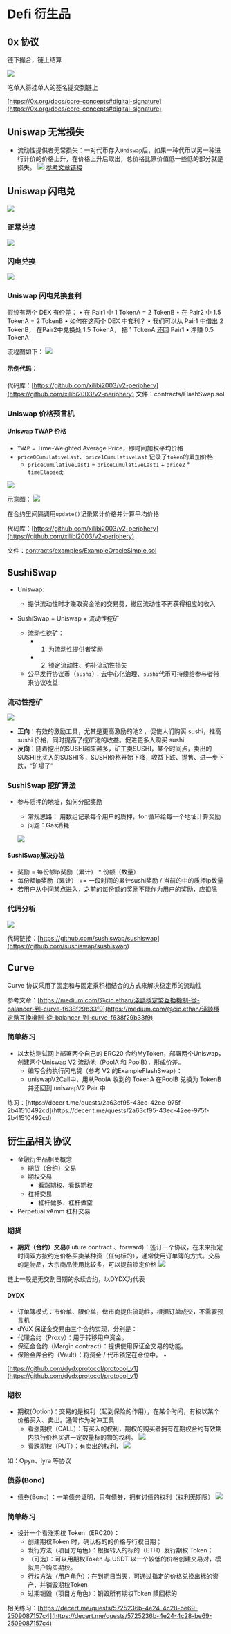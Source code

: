 # Defi 衍生品

## 0x 协议

链下撮合，链上结算

![](./image/1.png)

吃单人将挂单人的签名提交到链上

[https://0x.org/docs/core-concepts#digital-signature](https://0x.org/docs/core-concepts#digital-signature)

## Uniswap 无常损失

- 流动性提供者⽆常损失：⼀对代币存⼊`Uniswap`后，如果⼀种代币以另⼀种进⾏计价的价格上升，在价格上升后取出，总价格⽐原价值低⼀些低的部分就是损失。
![](./image/2.png)
[参考文章链接](https://zhuanlan.zhihu.com/p/268435169)

## Uniswap 闪电兑

![](./image/3.png)

### 正常兑换
![](./image/4.png)

### 闪电兑换
![](./image/5.png)


### Uniswap 闪电兑换套利

假设有两个 DEX 有价差：
• 在 Pair1 中 1 TokenA = 2 TokenB
• 在 Pair2 中 1.5 TokenA = 2 TokenB
• 如何在这两个 DEX 中套利？
• 我们可以从 Pair1 中借出 2 TokenB， 在Pair2中兑换处 1.5 TokenA， 把 1 TokenA 还回 Pair1
• 净赚 0.5 TokenA

流程图如下：
![](./image/6.png)

#### 示例代码：

代码库：[https://github.com/xilibi2003/v2-periphery](https://github.com/xilibi2003/v2-periphery)
⽂件：contracts/FlashSwap.sol


### Uniswap 价格预言机

#### Uniswap TWAP 价格

- `TWAP` = Time-Weighted Average Price，即时间加权平均价格
- `price0CumulativeLast`、`price1CumulativeLast` 记录了`token`的累加价格
    - `priceCumulativeLast1` = `priceCumulativeLast1` + `price2` * `timeElapsed`;

 ![](./image/7.png)

示意图：
![](./image/8.png)


在合约⾥间隔调⽤`update()`记录累计价格并计算平均价格

代码库：[https://github.com/xilibi2003/v2-periphery](https://github.com/xilibi2003/v2-periphery)

⽂件：[contracts/examples/ExampleOracleSimple.sol](https://github.com/Uniswap/v2-periphery/blob/master/contracts/examples/ExampleOracleSimple.sol)

## SushiSwap

- Uniswap: 
    - 提供流动性时才赚取资⾦池的交易费，撤回流动性不再获得相应的收⼊
    
-  SushiSwap = Uniswap + 流动性挖矿
    - 流动性挖矿：
         - 1. 为流动性提供者奖励
         - 2. 锁定流动性、弥补流动性损失
    - 公平发⾏协议币（`sushi`）：去中⼼化治理、`sushi`代币可持续给参与者带来协议收益

### 流动性挖矿

![](./image/9.png)

- **正向**：有效的激励⼯具，尤其是更⾼激励的池2 ，促使⼈们购买 sushi，推⾼sushi 价格，同时提⾼了挖矿池的收益。促进更多⼈购买 sushi
- **反向**：随着挖出的SUSHI越来越多，矿⼯卖SUSHI，某个时间点，卖出的SUSHI⽐买⼊的SUSHI多，SUSHI价格开始下降，收益下跌、抛售、进⼀步下跌，“矿塌了”

### SushiSwap 挖矿算法
- 参与质押的地址，如何分配奖励
    - 常规思路： ⽤数组记录每个⽤户的质押，for 循环给每⼀个地址计算奖励
    - 问题：Gas消耗

    ![](./image/10.png)

#### SushiSwap解决办法
- 奖励 = 每份额lp奖励（累计） * 份额（数量）
- 每份额lp奖励（累计） += ⼀段时间的累计sushi奖励 / 当前的中的质押lp数量
- 若⽤户从中间某点进⼊，之前的每份额的奖励不能作为⽤户的奖励，应扣除


### 代码分析
![](./image/11.png)

代码链接：[https://github.com/sushiswap/sushiswap](https://github.com/sushiswap/sushiswap)


##  Curve
Curve 协议采用了固定和与固定乘积相结合的方式来解决稳定币的流动性


参考⽂章：[https://medium.com/@cic.ethan/淺談穩定幣互換機制-從-balancer-到-curve-f638f29b33f9](https://medium.com/@cic.ethan/淺談穩定幣互換機制-從-balancer-到-curve-f638f29b33f9)

### 简单练习
- 以太坊测试⽹上部署两个⾃⼰的 ERC20 合约MyToken，部署两个Uniswap，创建两个Uniswap V2 流动池（PoolA 和 PoolB），形成价差。
    - 编写合约执⾏闪电贷（参考 V2 的ExampleFlashSwap）：
    - uniswapV2Call中，⽤从PoolA 收到的 TokenA 在PoolB 兑换为 TokenB 并还回到 uniswapV2 Pair 中

练习：[https://decer t.me/quests/2a63cf95-43ec-42ee-975f-2b41510492cd](https://decer t.me/quests/2a63cf95-43ec-42ee-975f-2b41510492cd)

## 衍⽣品相关协议

- ⾦融衍⽣品相关概念
    - 期货（合约）交易
    - 期权交易
        - 看涨期权、看跌期权
    - 杠杆交易
        - 杠杆做多、杠杆做空
- Perpetual vAmm 杠杆交易

### 期货

- **期货（合约）交易**(Future contract 、forward)：签订⼀个协议，在未来指定时间双⽅按约定价格买卖某种资（任何标的），通常使⽤订单簿的⽅式。交易的是物品，大宗商品使用比较多，可以提前锁定价格
![](./image/12.png)

链上⼀般是⽆交割⽇期的永续合约，以DYDX为代表

#### DYDX

- 订单簿模式：市价单、限价单，做市商提供流动性，根据订单成交，不需要预⾔机
- dYdX 保证⾦交易由三个合约实现，分别是：
- 代理合约（Proxy）：⽤于转移⽤户资⾦。
- 保证⾦合约（Margin contract）：提供使⽤保证⾦交易的功能。
- 保险⾦库合约（Vault）：将资⾦ / 代币锁定在仓位中。 •

 [https://github.com/dydxprotocol/protocol_v1](https://github.com/dydxprotocol/protocol_v1)

### 期权
- 期权(Option)：交易的是权利（起到保险的作⽤），在某个时间，有权以某个价格买⼊、卖出。通常作为对冲⼯具
    - 看涨期权（CALL）：有买⼊的权利，期权的购买者拥有在期权合约有效期内执行价格买进一定数量标的物的权利。
    ![](./image/13.png)
    - 看跌期权（PUT）：有卖出的权利，
    ![](./image/14.png)

如：Opyn、lyra 等协议

### 债券(Bond)

- 债券(Bond) ：⼀笔债务证明，只有债券，拥有讨债的权利（权利⽆期限）
![](./image/15.png)

### 简单练习

- 设计⼀个看涨期权 Token（ERC20）：
    - 创建期权Token 时，确认标的的价格与⾏权⽇期；
    - 发⾏⽅法（项⽬⽅⻆⾊）：根据转⼊的标的（ETH）发⾏期权 Token；
    - （可选）：可以⽤期权Token 与 USDT 以⼀个较低的价格创建交易对，模拟⽤户购买期权。
    - ⾏权⽅法（⽤户⻆⾊）：在到期⽇当天，可通过指定的价格兑换出标的资产，并销毁期权Token
    - 过期销毁（项⽬⽅⻆⾊）：销毁所有期权Token 赎回标的


相关练习：[https://decert.me/quests/5725236b-4e24-4c28-be69-2509087157c4](https://decert.me/quests/5725236b-4e24-4c28-be69-2509087157c4)


